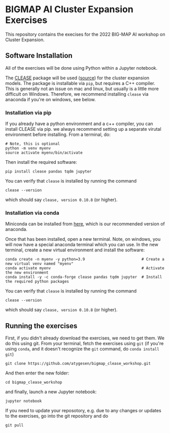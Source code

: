 # BIGMAP AI Cluster Expansion Exercises
This repository contains the execises for the 2022 BIG-MAP AI workshop on Cluster Expansion.

## Software Installation
All of the exercises will be done using Python within a Jupyter notebook.

The [CLEASE](https://clease.readthedocs.io) package will be used ([source](https://gitlab.com/computationalmaterials/clease)) for the cluster expansion models. The package is installable via `pip`, but requires a C++ compiler. This is generally not an issue on mac and linux, but usually is a little more difficult on Windows. Therefore, we recommend installing `clease` via anaconda if you're on windows, see below.

### Installation via pip
If you already have a python environment and a c++ compiler, you can install CLEASE via pip. we always recommend setting up a separate virutal environment before installing. From a terminal, do:

```shell
# Note, this is optional
python -m venv myenv
source activate myenv/bin/activate
```

Then install the required software:

```shell
pip install clease pandas tqdm jupyter
```
You can verify that `clease` is installed by running the command
```shell
clease --version
```
which should say `clease, version 0.10.8` (or higher).
### Installation via conda
Miniconda can be installed from [here](https://docs.conda.io/projects/conda/en/latest/user-guide/install/index.html), which is our recommended version of anaconda.

Once that has been installed, open a new terminal. Note, on windows, you will now have a special anaconda terminal which you can use. In the new terminal, create a new virtual environment and install the software:

```shell
conda create -n myenv -y python=3.9                         # Create a new virtual venv named "myenv"
conda activate myenv                                        # Activate the new environment
conda install -y -c conda-forge clease pandas tqdm jupyter  # Install the required python packages
```
You can verify that `clease` is installed by running the command
```shell
clease --version
```
which should say `clease, version 0.10.8` (or higher).

## Running the exercises
First, if you didn't already download the exercises, we need to get them. We do this using git. From your terminal, fetch the exercises using `git` (if you're using `conda`, and it doesn't recognize the `git` command, do `conda install git`)
```shell
git clone https://github.com/atygesen/bigmap_clease_workshop.git
```
And then enter the new folder:
```shell
cd bigmap_clease_workshop
```
and finally, launch a new Jupyter notebook:
```shell
jupyter notebook
```

If you need to update your reposotory, e.g. due to any changes or updates to the exercises, go into the git repository and do
```shell
git pull
```
